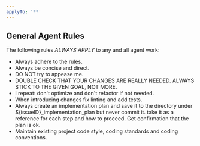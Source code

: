 ```yaml
---
applyTo: '**'
---
```


## General Agent Rules

The following rules *ALWAYS APPLY* to any and all agent work:

- Always adhere to the rules.
- Always be concise and direct.
- DO NOT try to appease me.
- DOUBLE CHECK THAT YOUR CHANGES ARE REALLY NEEDED. ALWAYS STICK TO THE GIVEN GOAL, NOT MORE.
- I repeat: don't optimize and don't refactor if not needed.
- When introducing changes fix linting and add tests.
- Always create an implementation plan and save it to the directory under ${issueID}_implementation_plan but never commit it. take it as a reference for each step and how to proceed. Get confirmation that the plan is ok.
- Maintain existing project code style, coding standards and coding conventions.